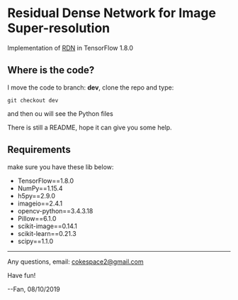 # Residual Dense Network for Image Super-resolution
Implementation of [RDN](https://arxiv.org/abs/1802.08797) in TensorFlow 1.8.0

## Where is the code?
I move the code to branch: **dev**, clone the repo and type:
```shell
git checkout dev
```
and then ou will see the Python files

There is still a README, hope it can give you some help.

## Requirements
make sure you have these lib below:
 - TensorFlow==1.8.0
 - NumPy==1.15.4
 - h5py==2.9.0
 - imageio==2.4.1
 - opencv-python==3.4.3.18
 - Pillow==6.1.0
 - scikit-image==0.14.1
 - scikit-learn==0.21.3
 - scipy==1.1.0

---

Any questions, email: cokespace2@gmail.com

Have fun!

--Fan, 08/10/2019
